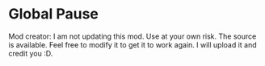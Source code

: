 # Global Pause

Mod creator: I am not updating this mod. Use at your own risk.
The source is available. Feel free to modify it to get it to work again. I will upload it and credit you :D.
